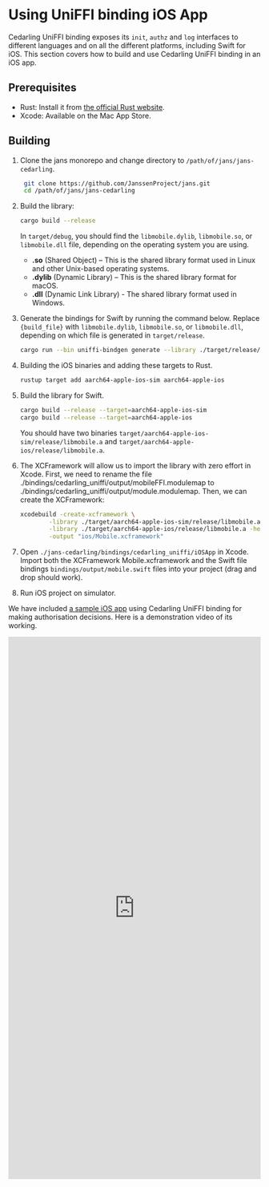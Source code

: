 # Using UniFFI binding iOS App

Cedarling UniFFI binding exposes its `init`, `authz` and `log` interfaces to different languages and on all the different platforms, including Swift for iOS. This section covers how to build and use Cedarling UniFFI binding in an iOS app.

## Prerequisites

- Rust: Install it from [the official Rust website](https://www.rust-lang.org/tools/install).
- Xcode: Available on the Mac App Store.

## Building

1. Clone the jans monorepo and change directory to `/path/of/jans/jans-cedarling`.
   ```bash
    git clone https://github.com/JanssenProject/jans.git
    cd /path/of/jans/jans-cedarling
   ```

2. Build the library:
   ```bash
   cargo build --release
   ```
   In `target/debug`, you should find the `libmobile.dylib`, `libmobile.so`, or `libmobile.dll` file, depending on the operating system you are using.

   - **.so** (Shared Object) – This is the shared library format used in Linux and other Unix-based operating systems.
   - **.dylib** (Dynamic Library) – This is the shared library format for macOS.
   - **.dll** (Dynamic Link Library) - The shared library format used in Windows.

3. Generate the bindings for Swift by running the command below. Replace `{build_file}` with `libmobile.dylib`, `libmobile.so`, or `libmobile.dll`, depending on which file is generated in `target/release`.
   ```bash
   cargo run --bin uniffi-bindgen generate --library ./target/release/{build_file} --language swift --out-dir ./bindings/cedarling_uniffi/output
   ```

4. Building the iOS binaries and adding these targets to Rust.
   ```bash
   rustup target add aarch64-apple-ios-sim aarch64-apple-ios
   ```

5. Build the library for Swift.
   ```bash
   cargo build --release --target=aarch64-apple-ios-sim
   cargo build --release --target=aarch64-apple-ios
   ```
   You should have two binaries `target/aarch64-apple-ios-sim/release/libmobile.a` and `target/aarch64-apple-ios/release/libmobile.a`.

6. The XCFramework will allow us to import the library with zero effort in Xcode. First, we need to rename the file ./bindings/cedarling_uniffi/output/mobileFFI.modulemap to ./bindings/cedarling_uniffi/output/module.modulemap. Then, we can create the XCFramework:
   ```bash
   xcodebuild -create-xcframework \
           -library ./target/aarch64-apple-ios-sim/release/libmobile.a -headers ./bindings/cedarling_uniffi/output \
           -library ./target/aarch64-apple-ios/release/libmobile.a -headers ./bindings/cedarling_uniffi/output \
           -output "ios/Mobile.xcframework"
   ```

7. Open `./jans-cedarling/bindings/cedarling_uniffi/iOSApp` in Xcode. Import both the XCFramework Mobile.xcframework and the Swift file bindings `bindings/output/mobile.swift` files into your project (drag and drop should work).

8. Run iOS project on simulator.

We have included [a sample iOS app](https://github.com/JanssenProject/jans/tree/main/jans-cedarling/bindings/cedarling_uniffi/iOSApp) using Cedarling UniFFI binding for making authorisation decisions. Here is a demonstration video of its working.


<div style="position: relative; padding-bottom: 214.62686567164178%; height: 0;"><iframe src="https://www.loom.com/embed/9ee1a9cf5cc04c1ea17fdc638ca45625?sid=c22f2463-22f0-4531-8749-403a1e6a25db" frameborder="0" webkitallowfullscreen mozallowfullscreen allowfullscreen style="position: absolute; top: 0; left: 0; width: 100%; height: 100%;"></iframe></div>
